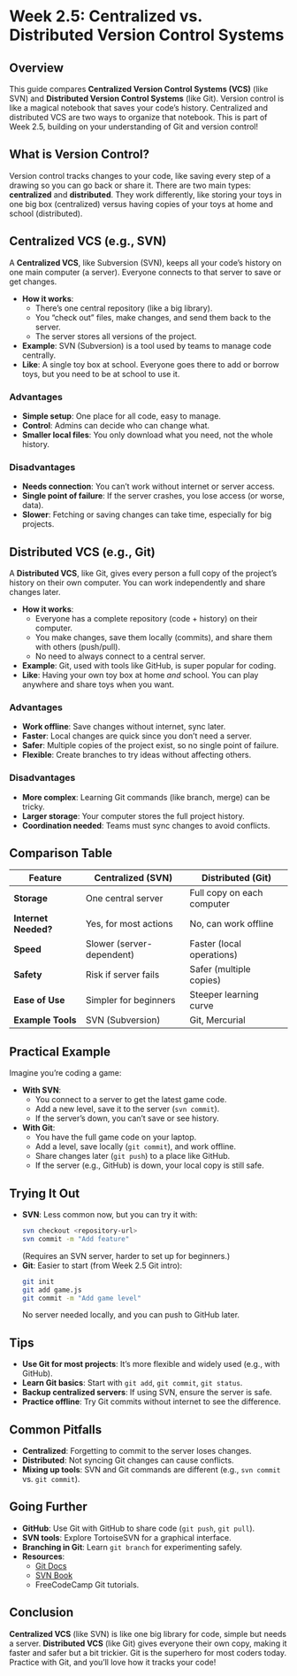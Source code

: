 # Week 2.5: Centralized vs. Distributed Version Control Systems

## Overview
This guide compares **Centralized Version Control Systems (VCS)** (like SVN) and **Distributed Version Control Systems** (like Git). Version control is like a magical notebook that saves your code’s history. Centralized and distributed VCS are two ways to organize that notebook. This is part of Week 2.5, building on your understanding of Git and version control!

## What is Version Control?
Version control tracks changes to your code, like saving every step of a drawing so you can go back or share it. There are two main types: **centralized** and **distributed**. They work differently, like storing your toys in one big box (centralized) versus having copies of your toys at home and school (distributed).

## Centralized VCS (e.g., SVN)
A **Centralized VCS**, like Subversion (SVN), keeps all your code’s history on one main computer (a server). Everyone connects to that server to save or get changes.

- **How it works**:
  - There’s one central repository (like a big library).
  - You “check out” files, make changes, and send them back to the server.
  - The server stores all versions of the project.
- **Example**: SVN (Subversion) is a tool used by teams to manage code centrally.
- **Like**: A single toy box at school. Everyone goes there to add or borrow toys, but you need to be at school to use it.

### Advantages
- **Simple setup**: One place for all code, easy to manage.
- **Control**: Admins can decide who can change what.
- **Smaller local files**: You only download what you need, not the whole history.

### Disadvantages
- **Needs connection**: You can’t work without internet or server access.
- **Single point of failure**: If the server crashes, you lose access (or worse, data).
- **Slower**: Fetching or saving changes can take time, especially for big projects.

## Distributed VCS (e.g., Git)
A **Distributed VCS**, like Git, gives every person a full copy of the project’s history on their own computer. You can work independently and share changes later.

- **How it works**:
  - Everyone has a complete repository (code + history) on their computer.
  - You make changes, save them locally (commits), and share them with others (push/pull).
  - No need to always connect to a central server.
- **Example**: Git, used with tools like GitHub, is super popular for coding.
- **Like**: Having your own toy box at home *and* school. You can play anywhere and share toys when you want.

### Advantages
- **Work offline**: Save changes without internet, sync later.
- **Faster**: Local changes are quick since you don’t need a server.
- **Safer**: Multiple copies of the project exist, so no single point of failure.
- **Flexible**: Create branches to try ideas without affecting others.

### Disadvantages
- **More complex**: Learning Git commands (like branch, merge) can be tricky.
- **Larger storage**: Your computer stores the full project history.
- **Coordination needed**: Teams must sync changes to avoid conflicts.

## Comparison Table
| Feature                  | Centralized (SVN)                     | Distributed (Git)                     |
|--------------------------|---------------------------------------|---------------------------------------|
| **Storage**              | One central server                   | Full copy on each computer           |
| **Internet Needed?**     | Yes, for most actions                | No, can work offline                 |
| **Speed**                | Slower (server-dependent)            | Faster (local operations)            |
| **Safety**               | Risk if server fails                 | Safer (multiple copies)              |
| **Ease of Use**          | Simpler for beginners                | Steeper learning curve               |
| **Example Tools**        | SVN (Subversion)                     | Git, Mercurial                       |

## Practical Example
Imagine you’re coding a game:
- **With SVN**:
  - You connect to a server to get the latest game code.
  - Add a new level, save it to the server (`svn commit`).
  - If the server’s down, you can’t save or see history.
- **With Git**:
  - You have the full game code on your laptop.
  - Add a level, save locally (`git commit`), and work offline.
  - Share changes later (`git push`) to a place like GitHub.
  - If the server (e.g., GitHub) is down, your local copy is still safe.

## Trying It Out
- **SVN**: Less common now, but you can try it with:
  ```bash
  svn checkout <repository-url>
  svn commit -m "Add feature"
  ```
  (Requires an SVN server, harder to set up for beginners.)
- **Git**: Easier to start (from Week 2.5 Git intro):
  ```bash
  git init
  git add game.js
  git commit -m "Add game level"
  ```
  No server needed locally, and you can push to GitHub later.

## Tips
- **Use Git for most projects**: It’s more flexible and widely used (e.g., with GitHub).
- **Learn Git basics**: Start with `git add`, `git commit`, `git status`.
- **Backup centralized servers**: If using SVN, ensure the server is safe.
- **Practice offline**: Try Git commits without internet to see the difference.

## Common Pitfalls
- **Centralized**: Forgetting to commit to the server loses changes.
- **Distributed**: Not syncing Git changes can cause conflicts.
- **Mixing up tools**: SVN and Git commands are different (e.g., `svn commit` vs. `git commit`).

## Going Further
- **GitHub**: Use Git with GitHub to share code (`git push`, `git pull`).
- **SVN tools**: Explore TortoiseSVN for a graphical interface.
- **Branching in Git**: Learn `git branch` for experimenting safely.
- **Resources**:
  - [Git Docs](https://git-scm.com/doc)
  - [SVN Book](https://svnbook.red-bean.com/)
  - FreeCodeCamp Git tutorials.

## Conclusion
**Centralized VCS** (like SVN) is like one big library for code, simple but needs a server. **Distributed VCS** (like Git) gives everyone their own copy, making it faster and safer but a bit trickier. Git is the superhero for most coders today. Practice with Git, and you’ll love how it tracks your code!